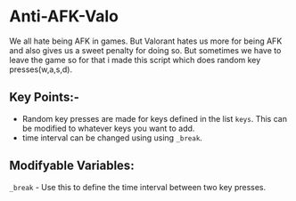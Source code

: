 # Anti-AFK-Valo
We all hate being AFK in games. But Valorant hates us more for being AFK and also gives us a sweet penalty for doing so. But sometimes we have to leave the game so for that i made this script which does random key presses(w,a,s,d).

Key Points:-
-------------
  - Random key presses are made for keys defined in the list `keys`. This can be modified to whatever keys you want to add.
  - time interval can be changed using using `_break`.
 
Modifyable Variables:
---------------------
`_break` - Use this to define the time interval between two key presses.
